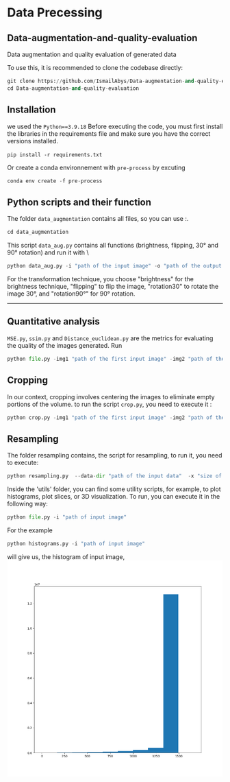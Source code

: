 # Data Precessing

## Data-augmentation-and-quality-evaluation
Data augmentation and quality evaluation of generated data

To use this, it is recommended to clone the codebase directly:

```Python 
git clone https://github.com/IsmailAbys/Data-augmentation-and-quality-evaluation.git
cd Data-augmentation-and-quality-evaluation
```

## Installation
we used the `Python==3.9.18`
Before executing the code, you must first install the libraries in the requirements file and make sure you have the correct versions installed.

`pip install -r requirements.txt`

Or create a conda environnement with `pre-process` by excuting
```Python
conda env create -f pre-process 
```

## Python scripts and their function
The folder `data_augmentation` contains all files, so you can use :.
```Python
cd data_augmentation
```

This script `data_aug.py` contains all functions (brightness, flipping, 30° and 90° rotation) and run it with \
```Python 
python data_aug.py -i "path of the input image" -o "path of the output folder" -tech "Transformation technique"
```
For the transformation technique, you choose "brightness" for the brightness technique, "flipping" to flip the image, "rotation30" to rotate the image 30°, and "rotation90°" for 90° rotation.


---
## Quantitative analysis
`MSE.py`, `ssim.py` and `Distance_euclidean.py` are the metrics for evaluating the quality of the images generated. Run
```Python 
python file.py -img1 "path of the first input image" -img2 "path of the second input image.
```

## Cropping
In our context, cropping involves centering the images to eliminate empty portions of the volume.
to run the script `crop.py`, you need to execute it :
```Python 
python crop.py -img1 "path of the first input image" -img2 "path of the output folder for the cropped imagee".
```

## Resampling 
The folder resampling contains, the script for resampling, to run it, you need to execute:
```Python
python resampling.py  --data-dir "path of the input data"  -x "size of x" -y "size of y" -z "size of z" --out-dir "output path" 
```

Inside the 'utils' folder, you can find some utility scripts, for example, to plot histograms, plot slices, or 3D visualization. To run, you can execute it in the following way:
```Python 
python file.py -i "path of input image"
```
For the example 
```Python 
python histograms.py -i "path of input image"
```
will give us, the histogram of input image, ![Screenshot](https://github.com/IsmailAbys/DataPrecessing/blob/main/utils/Figure_1.png)
